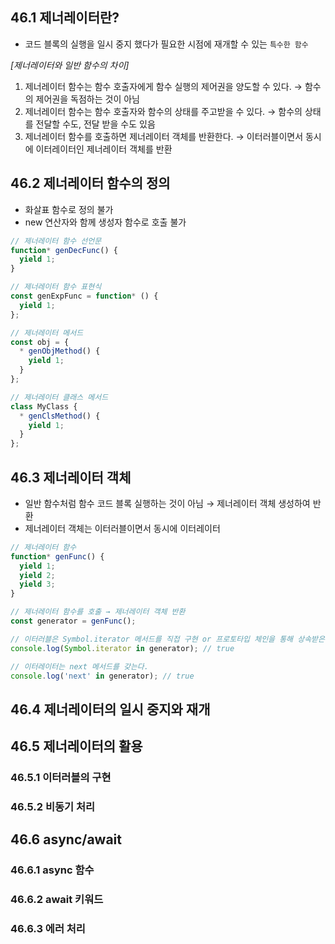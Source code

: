 ## 46.1 제너레이터란?
- 코드 블록의 실행을 일시 중지 했다가 필요한 시점에 재개할 수 있는 `특수한 함수`

*[제너레이터와 일반 함수의 차이]*
1. 제너레이터 함수는 함수 호출자에게 함수 실행의 제어권을 양도할 수 있다.
  → 함수의 제어권을 독점하는 것이 아님
2. 제너레이터 함수는 함수 호출자와 함수의 상태를 주고받을 수 있다.
  → 함수의 상태를 전달할 수도, 전달 받을 수도 있음
3. 제너레이터 함수를 호출하면 제너레이터 객체를 반환한다.
  → 이터러블이면서 동시에 이터레이터인 제너레이터 객체를 반환

## 46.2 제너레이터 함수의 정의
- 화살표 함수로 정의 불가
- new 연산자와 함께 생성자 함수로 호출 불가

```js
// 제너레이터 함수 선언문
function* genDecFunc() {
  yield 1;
}

// 제너레이터 함수 표현식
const genExpFunc = function* () {
  yield 1;
};

// 제너레이터 메서드
const obj = {
  * genObjMethod() {
    yield 1;
  }
};

// 제너레이터 클래스 메서드
class MyClass {
  * genClsMethod() {
    yield 1;
  }
};
```
## 46.3 제너레이터 객체
- 일반 함수처럼 함수 코드 블록 실행하는 것이 아님
  → 제너레이터 객체 생성하여 반환
- 제너레이터 객체는 이터러블이면서 동시에 이터레이터

```js
// 제너레이터 함수
function* genFunc() {
  yield 1;
  yield 2;
  yield 3;
}

// 제너레이터 함수를 호출 → 제너레이터 객체 반환
const generator = genFunc();

// 이터러블은 Symbol.iterator 메서드를 직접 구현 or 프로토타입 체인을 통해 상속받은 객체
console.log(Symbol.iterator in generator); // true

// 이터레이터는 next 메서드를 갖는다.
console.log('next' in generator); // true
```

## 46.4 제너레이터의 일시 중지와 재개

## 46.5 제너레이터의 활용

  ### 46.5.1 이터러블의 구현

  ### 46.5.2 비동기 처리

## 46.6 async/await

  ### 46.6.1 async 함수

  ### 46.6.2 await 키워드

  ### 46.6.3 에러 처리